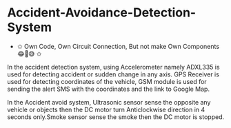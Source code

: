 # Accident-Avoidance-Detection-System
- ✩ Own Code, Own Circuit Connection, But not make Own Components 😂🤣😅 ✩

In the accident detection system, using Accelerometer namely ADXL335 is used for detecting accident or sudden change in any axis. GPS Receiver is used for detecting coordinates of the vehicle, GSM module is used for sending the alert SMS with the coordinates and the link to Google Map.

In the Accident avoid system, Ultrasonic sensor sense the opposite any vehicle or objects then the DC motor turn Anticlockwise direction in 4 seconds only.Smoke sensor sense the smoke then the DC motor is stopped.

